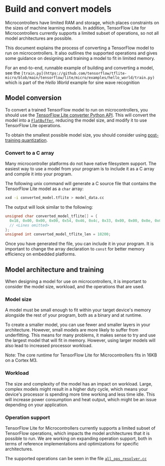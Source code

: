 # Build and convert models

Microcontrollers have limited RAM and storage, which places constraints on the
sizes of machine learning models. In addition, TensorFlow Lite for
Microcontrollers currently supports a limited subset of operations, so not all
model architectures are possible.

This document explains the process of converting a TensorFlow model to run on
microcontrollers. It also outlines the supported operations and gives some
guidance on designing and training a model to fit in limited memory.

For an end-to-end, runnable example of building and converting a model, see the
 `[train.py](https://github.com/tensorflow/tflite-micro/blob/main/tensorflow/lite/micro/examples/hello_world/train.py)` which is part of the *Hello World* example
 for sine wave recognition


## Model conversion

To convert a trained TensorFlow model to run on microcontrollers, you should use
the
[TensorFlow Lite converter Python API](https://www.tensorflow.org/lite/models/convert/).
This will convert the model into a
[`FlatBuffer`](https://google.github.io/flatbuffers/), reducing the model size,
and modify it to use TensorFlow Lite operations.

To obtain the smallest possible model size, you should consider using
[post-training quantization](https://www.tensorflow.org/lite/performance/post_training_quantization).

### Convert to a C array

Many microcontroller platforms do not have native filesystem support. The
easiest way to use a model from your program is to include it as a C array and
compile it into your program.

The following unix command will generate a C source file that contains the
TensorFlow Lite model as a `char` array:

```bash
xxd -i converted_model.tflite > model_data.cc
```

The output will look similar to the following:

```c
unsigned char converted_model_tflite[] = {
  0x18, 0x00, 0x00, 0x00, 0x54, 0x46, 0x4c, 0x33, 0x00, 0x00, 0x0e, 0x00,
  // <Lines omitted>
};
unsigned int converted_model_tflite_len = 18200;
```

Once you have generated the file, you can include it in your program. It is
important to change the array declaration to `const` for better memory
efficiency on embedded platforms.

<!-- 
Removing this link for now because it is broken. Need to update TF example repos. b/244204652
For an example of how to include and use a model in your program, see
[`model.cc`](https://github.com/tensorflow/tflite-micro/blob/main/tensorflow/lite/micro/examples/hello_world/model.cc)
in the *Hello World* example.
-->

## Model architecture and training

When designing a model for use on microcontrollers, it is important to consider
the model size, workload, and the operations that are used.

### Model size

A model must be small enough to fit within your target device's memory alongside
the rest of your program, both as a binary and at runtime.

To create a smaller model, you can use fewer and smaller layers in your
architecture. However, small models are more likely to suffer from underfitting.
This means for many problems, it makes sense to try and use the largest model
that will fit in memory. However, using larger models will also lead to
increased processor workload.

Note: The core runtime for TensorFlow Lite for Microcontrollers fits in 16KB on
a Cortex M3.

### Workload

The size and complexity of the model has an impact on workload. Large, complex
models might result in a higher duty cycle, which means your device's processor
is spending more time working and less time idle. This will increase power
consumption and heat output, which might be an issue depending on your
application.

### Operation support

TensorFlow Lite for Microcontrollers currently supports a limited subset of
TensorFlow operations, which impacts the model architectures that it is possible
to run. We are working on expanding operation support, both in terms of
reference implementations and optimizations for specific architectures.

The supported operations can be seen in the file
[`all_ops_resolver.cc`](https://github.com/tensorflow/tflite-micro/blob/main/tensorflow/lite/micro/all_ops_resolver.cc)
